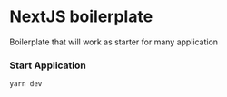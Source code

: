 # NextJS boilerplate
Boilerplate that will work as starter for many application

### Start Application
```bash
yarn dev
```

